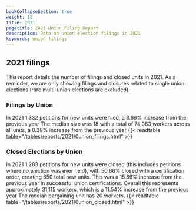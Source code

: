 ```yaml
---
bookCollapseSection: true
weight: 12
title: 2021
pagetitle: 2021 Union Filing Report
description: Data on union election filings in 2021
keywords: union filings
---
```


## 2021 filings

This report details the number of filings and closed units in 2021. As a reminder, we are only showing filings and closures related to single union elections (rare multi-union elections are excluded).

### Filings by Union
In 2021 1,332 petitions for new units were filed, a 3.66% increase from the previous year The median size was 18 with a total of 74,083 workers across all units, a 0.38% increase from the previous year
{{< readtable table="/tables/reports/2021/0union_filings.html" >}}

### Closed Elections by Union
In 2021 1,283 petitions for new units were closed (this includes petitions where no election was ever held), with 50.66% closed with a certification order, creating 650 total new units. This was a 15.66% increase from the previous year in successful union certifications. Overall this represents approximately 31,115 workers, which is a 11.54% increase from the previous year The median bargaining unit has 20 workers.
{{< readtable table="/tables/reports/2021/0union_closed.html" >}}

